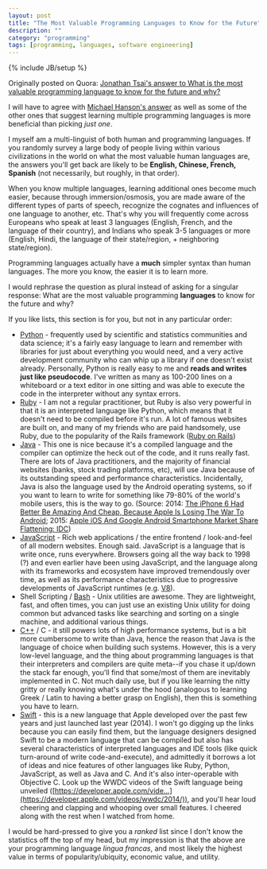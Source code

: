 ```yaml
---
layout: post
title: "The Most Valuable Programming Languages to Know for the Future"
description: ""
category: "programming"
tags: [programming, languages, software engineering]
---
```

{% include JB/setup %}

Originally posted on Quora: [Jonathan Tsai's answer to What is the most
valuable programming language to know for the future and
why?](http://www.quora.com/What-is-the-most-valuable-programming-language-to-know-for-the-future-and-why/answer/Jonathan-Tsai)

I will have to agree with [Michael Hanson's
answer](http://www.quora.com/What-is-the-most-valuable-programming-language-to-know-for-the-future-and-why/answer/Michael-Hanson)
as well as some of the other ones that suggest learning multiple
programming languages is more beneficial than picking *just one*.

I myself am a multi-linguist of both human and programming languages. If
you randomly survey a large body of people living within various
civilizations in the world on what the most valuable human languages
are, the answers you'll get back are likely to be **English, Chinese,
French, Spanish** (not necessarily, but roughly, in that order).

When you know multiple languages, learning additional ones become much
easier, because through immersion/osmosis, you are made aware of the
different types of parts of speech, recognize the cognates and
influences of one language to another, etc. That's why you will
frequently come across Europeans who speak at least 3 languages
(English, French, and the language of their country), and Indians who
speak 3-5 languages or more (English, Hindi, the language of their
state/region, + neighboring state/region).

Programming languages actually have a **much** simpler syntax than human
languages. The more you know, the easier it is to learn more.

I would rephrase the question as plural instead of asking for a singular
response: What are the most valuable programming **languages** to know
for the future and why?

If you like lists, this section is for you, but not in any particular
order:


-   [Python](http://pythonhttp//en.wikipedia.org/wiki/Python_(programming_language)) - frequently used by scientific and statistics communities and data
    science; it's a fairly easy language to learn and remember with
    libraries for just about everything you would need, and a very
    active development community who can whip up a library if one
    doesn't exist already. Personally, Python is really easy to me and
    **reads and writes just like pseudocode**. I've written as many as
    100-200 lines on a whiteboard or a text editor in one sitting and
    was able to execute the code in the interpreter without any syntax
    errors.
-   [Ruby](http://en.wikipedia.org/wiki/Ruby_(programming_language)) - I
    am not a regular practitioner, but Ruby is also very powerful in
    that it is an interpreted language like Python, which means that it
    doesn't need to be compiled before it's run. A lot of famous
    websites are built on, and many of my friends who are paid
    handsomely, use Ruby, due to the popularity of the Rails framework
    ([Ruby on Rails](http://en.wikipedia.org/wiki/Ruby_on_Rails))
-   [Java](http://en.wikipedia.org/wiki/Java_(programming_language)) -
    This one is nice because it's a compiled language and the compiler
    can optimize the heck out of the code, and it runs really fast.
    There are lots of Java practitioners, and the majority of financial
    websites (banks, stock trading platforms, etc), will use Java
    because of its outstanding speed and performance characteristics.
    Incidentally, Java is also the language used by the Android
    operating systems, so if you want to learn to write for something
    like 79-80% of the world's mobile users, this is the way to go.
    (Source: 2014: [The iPhone 6 Had Better Be Amazing And Cheap,
    Because Apple Is Losing The War To
    Android](http://www.businessinsider.com/iphone-v-android-market-share-2014-5);
    2015: [Apple iOS And Google Android Smartphone Market Share
    Flattening:
    IDC](http://www.forbes.com/sites/dougolenick/2015/05/27/apple-ios-and-google-android-smartphone-market-share-flattening-idc/))
-   [JavaScript](http://javascript/) - Rich web applications / the
    entire frontend / look-and-feel of all modern websites. Enough said.
    JavaScript is a language that is write once, runs everywhere.
    Browsers going all the way back to 1998 (?) and even earlier have
    been using JavaScript, and the language along with its frameworks
    and ecosystem have improved tremendously over time, as well as its
    performance characteristics due to progressive developments of
    JavaScript runtimes (e.g.
    [V8](http://en.wikipedia.org/wiki/V8_(JavaScript_engine))).
-   Shell Scripting / [Bash](http://bash/) - Unix utilities are awesome.
    They are lightweight, fast, and often times, you can just use an
    existing Unix utility for doing common but advanced tasks like
    searching and sorting on a single machine, and additional various
    things.
-   [C++](http://c++/) / C - it still powers lots of high performance
    systems, but is a bit more cumbersome to write than Java, hence the
    reason that Java is the language of choice when building such
    systems. However, this is a very low-level language, and the thing
    about programming languages is that their interpreters and compilers
    are quite meta--if you chase it up/down the stack far enough, you'll
    find that some/most of them are inevitably implemented in C. Not
    much daily use, but if you like learning the nitty gritty or really
    knowing what's under the hood (analogous to learning Greek / Latin
    to having a better grasp on English), then this is something you
    have to learn.
-   [Swift](http://en.wikipedia.org/wiki/Swift_(programming_language)) -
    this is a new language that Apple developed over the past few years
    and just launched last year (2014). I won't go digging up the links
    because you can easily find them, but the language designers
    designed Swift to be a modern language that can be compiled but also
    has several characteristics of interpreted languages and IDE tools
    (like quick turn-around of write code-and-execute), and admittedly
    it borrows a lot of ideas and nice features of other languages like
    Ruby, Python, JavaScript, as well as Java and C. And it's also
    inter-operable with Objective C. Look up the WWDC videos of the
    Swift language being unveiled
    ([https://developer.apple.com/vide...](https://developer.apple.com/videos/wwdc/2014/)),
    and you'll hear loud cheering and clapping and whooping over small
    features. I cheered along with the rest when I watched from home.

I would be hard-pressed to give you a *ranked* list since I don't know
the statistics off the top of my head, but my impression is that the
above are your programming language *lingua francas*, and most likely
the highest value in terms of popularity/ubiquity, economic value, and
utility.

